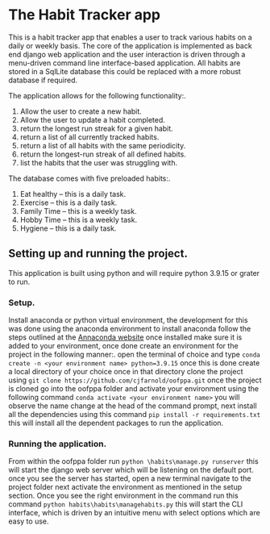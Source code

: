 # The Habit Tracker app

This is a habit tracker app that enables a user to track various habits on a daily or weekly basis. The core of the application is implemented as back end django web application and the user interaction is driven through a menu-driven command line interface-based application. All habits are stored in a SqlLite database this could be replaced with a more robust database if required.

The application allows for the following functionality:.

1. Allow the user to create a new habit.
2. Allow the user to update a habit completed.
3. return the longest run streak for a given habit.
4. return a list of all currently tracked habits.
5. return a list of all habits with the same periodicity.
6. return the longest-run streak of all defined habits.
7. list the habits that the user was struggling with.

The database comes with five preloaded habits:.

1. Eat healthy – this is a daily task.
2. Exercise – this is a daily task.
3. Family Time – this is a weekly task.
4. Hobby Time – this is a weekly task.
5. Hygiene – this is a daily task.


## Setting up and running the project.

This application is built using python and will require python 3.9.15 or grater to run.

### Setup.

Install anaconda or python virtual environment, the development for this was done using the anaconda environment to install anaconda follow the steps outlined at the [Annaconda website](https://www.anaconda.com) once installed make sure it is added to your environment, once done create an environment for the project in the following manner:.
open the terminal of choice and type ``conda create -n <your environment name> python=3.9.15`` once this is done create a local directory of your choice once in that directory clone the project using ``git clone https://github.com/cjfarnold/oofppa.git`` once the project is cloned go into the oofppa folder and activate your environment using the following command ``conda activate <your environment name>`` you will observe the name change at the head of the command prompt, next install all the dependencies using this command ``pip install -r requirements.txt`` this will install all the dependent packages to run the application.

### Running the application.

From within the oofppa folder run ``python \habits\manage.py runserver`` this will start the django web server which will be listening on the default port. once you see the server has started, open a new terminal navigate to the project folder next activate the environment as mentioned in the setup section. Once you see the right environment in the command run this command ``python habits\habits\managehabits.py`` this will start the CLI interface, which is driven by an intuitive menu with select options which are easy to use.
